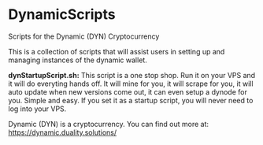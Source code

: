 # DynamicScripts
Scripts for the Dynamic (DYN) Cryptocurrency

This is a collection of scripts that will assist users in setting up and managing instances of the dynamic wallet.

<b>dynStartupScript.sh:</b>
This script is a one stop shop. Run it on your VPS and it will do everyting hands off. It will mine for you, it will scrape for you, it will auto update when new versions come out, it can even setup a dynode for you. Simple and easy. If you set it as a startup script, you will never need to log into your VPS.


Dynamic (DYN) is a cryptocurrency. You can find out more at:
https://dynamic.duality.solutions/

